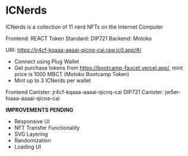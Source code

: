 # ICNerds

ICNerds is a collection of 11 nerd NFTs on the Internet Computer

Frontend: REACT
Token Standard: DIP721
Backend: Motoko

URI: https://jr4cf-kqaaa-aaaai-qicnq-cai.raw.ic0.app/#/

 - Connect using Plug Wallet
 - Get purchase tokens from https://bootcamp-faucet.vercel.app/, mint price is 1000 MBCT (Motoko Bootcamp Token)
 - Mint up to 3 ICNerds per wallet

Frontend Canister: jr4cf-kqaaa-aaaai-qicnq-cai
DIP721 Canister: jw5er-hiaaa-aaaai-qicna-cai

**IMPROVEMENTS PENDING**

 - Responsive UI
 - NFT Transfer Functionality
 - SVG Layering
 - Randomization
 - Loading UI
